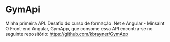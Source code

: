 # GymApi
Minha primeira API. Desafio do curso de formação .Net e Angular - Minsaint
O Front-end Angular, GymApp, que consome essa API encontra-se no seguinte repositório: https://github.com/kbrayner/GymApp  
